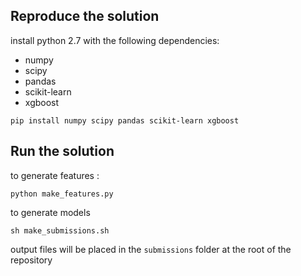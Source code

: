 ## Reproduce the solution

install python 2.7 with the following dependencies:

- numpy
- scipy
- pandas
- scikit-learn
- xgboost

`pip install numpy scipy pandas scikit-learn xgboost`

## Run the solution

to generate features :

`python make_features.py`

to generate models

`sh make_submissions.sh`

output files will be placed in the `submissions` folder at the root of the repository

